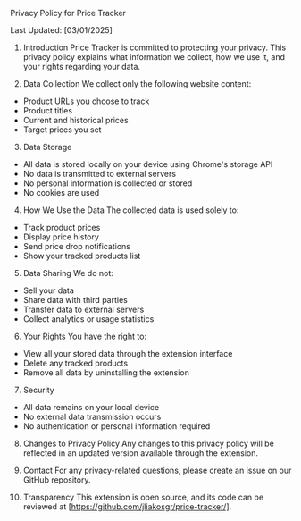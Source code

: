 Privacy Policy for Price Tracker

Last Updated: [03/01/2025]

1. Introduction
Price Tracker is committed to protecting your privacy. This privacy policy explains what information we collect, how we use it, and your rights regarding your data.

2. Data Collection
We collect only the following website content:
- Product URLs you choose to track
- Product titles
- Current and historical prices
- Target prices you set

3. Data Storage
- All data is stored locally on your device using Chrome's storage API
- No data is transmitted to external servers
- No personal information is collected or stored
- No cookies are used

4. How We Use the Data
The collected data is used solely to:
- Track product prices
- Display price history
- Send price drop notifications
- Show your tracked products list

5. Data Sharing
We do not:
- Sell your data
- Share data with third parties
- Transfer data to external servers
- Collect analytics or usage statistics

6. Your Rights
You have the right to:
- View all your stored data through the extension interface
- Delete any tracked products
- Remove all data by uninstalling the extension

7. Security
- All data remains on your local device
- No external data transmission occurs
- No authentication or personal information required

8. Changes to Privacy Policy
Any changes to this privacy policy will be reflected in an updated version available through the extension.

9. Contact
For any privacy-related questions, please create an issue on our GitHub repository.

10. Transparency
This extension is open source, and its code can be reviewed at [https://github.com/jliakosgr/price-tracker/].
